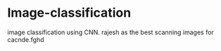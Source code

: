 # Image-classification
image classification using CNN.
rajesh as the best   scanning images for cacnde.fghd
